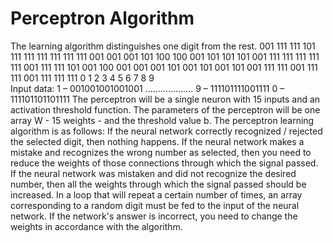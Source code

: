 # Perceptron Algorithm
  The learning algorithm distinguishes one digit from the rest.
  001  111  111  101  111  111  111  111  111  111
  001  001  001  101  100  100  001  101  101  101
  001  111  111  111  111  111  001  111  111  101
  001  100  001  001  001  101  001  101  001  101
  001  111  111  001  111  111  001  111  111  111
  0    1    2    3    4    5    6    7    8    9    
  Input data:
  1 – 001001001001001
  ...................
  9 – 111101111001111
  0 – 111101101101111
  The perceptron will be a single neuron with 15 inputs and an activation threshold function. 
  The parameters of the perceptron will be one array W - 15 weights - and the threshold value b.
  The perceptron learning algorithm is as follows:
  If the neural network correctly recognized / rejected the selected digit, then nothing happens.
  If the neural network makes a mistake and recognizes the wrong number as selected, then you need to reduce the weights of those connections through which the signal passed.
  If the neural network was mistaken and did not recognize the desired number, then all the weights through which the signal passed should be increased.
  In a loop that will repeat a certain number of times, an array corresponding to a random digit must be fed to the input of the neural network. 
  If the network's answer is incorrect, you need to change the weights in accordance with the algorithm.
